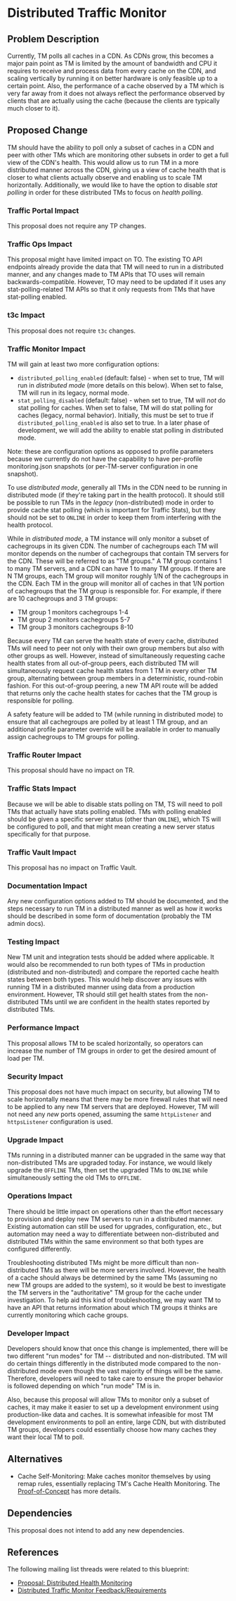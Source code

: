 <!--
Licensed to the Apache Software Foundation (ASF) under one
or more contributor license agreements.  See the NOTICE file
distributed with this work for additional information
regarding copyright ownership.  The ASF licenses this file
to you under the Apache License, Version 2.0 (the
"License"); you may not use this file except in compliance
with the License.  You may obtain a copy of the License at

    http://www.apache.org/licenses/LICENSE-2.0

Unless required by applicable law or agreed to in writing,
software distributed under the License is distributed on an
"AS IS" BASIS, WITHOUT WARRANTIES OR CONDITIONS OF ANY
KIND, either express or implied.  See the License for the
specific language governing permissions and limitations
under the License.
-->
# Distributed Traffic Monitor

## Problem Description
Currently, TM polls all caches in a CDN. As CDNs grow, this becomes a major
pain point as TM is limited by the amount of bandwidth and CPU it requires to
receive and process data from every cache on the CDN, and scaling vertically by
running it on better hardware is only feasible up to a certain point. Also, the
performance of a cache observed by a TM which is very far away from it does not
always reflect the performance observed by clients that are actually using the
cache (because the clients are typically much closer to it).

## Proposed Change
TM should have the ability to poll only a subset of caches in a CDN and peer
with other TMs which are monitoring other subsets in order to get a full view
of the CDN's health. This would allow us to run TM in a more distributed manner
across the CDN, giving us a view of cache health that is closer to what clients
actually observe and enabling us to scale TM horizontally. Additionally, we
would like to have the option to disable _stat polling_ in order for these
distributed TMs to focus on _health polling_.

### Traffic Portal Impact
This proposal does not require any TP changes.

### Traffic Ops Impact
This proposal might have limited impact on TO. The existing TO API endpoints
already provide the data that TM will need to run in a distributed manner, and
any changes made to TM APIs that TO uses will remain backwards-compatible.
However, TO may need to be updated if it uses any stat-polling-related TM APIs
so that it only requests from TMs that have stat-polling enabled.

### t3c Impact
This proposal does not require `t3c` changes.

### Traffic Monitor Impact
TM will gain at least two more configuration options:
- `distributed_polling_enabled` (default: false) - when set to true, TM will
  run in _distributed mode_ (more details on this below). When set to false, TM
  will run in its legacy, normal mode.
- `stat_polling_disabled` (default: false) - when set to true, TM will _not_ do
  stat polling for caches. When set to false, TM will do stat polling for
  caches (legacy, normal behavior). Initially, this must be set to true if
  `distributed_polling_enabled` is also set to true. In a later phase of
  development, we will add the ability to enable stat polling in distributed
  mode.

Note: these are configuration options as opposed to profile parameters because
we currently do not have the capability to have per-profile monitoring.json
snapshots (or per-TM-server configuration in one snapshot).

To use _distributed mode_, generally all TMs in the CDN need to be running in
distributed mode (if they're taking part in the health protocol). It should
still be possible to run TMs in the _legacy_ (non-distributed) mode in order to
provide cache stat polling (which is important for Traffic Stats), but they
should not be set to `ONLINE` in order to keep them from interfering with the
health protocol.

While in _distributed mode_, a TM instance will only monitor a subset of
cachegroups in its given CDN. The number of cachegroups each TM will monitor
depends on the number of cachegroups that contain TM servers for the CDN. These
will be referred to as "TM groups." A TM group contains 1 to many TM servers,
and a CDN can have 1 to many TM groups. If there are N TM groups, each TM group
will monitor roughly 1/N of the cachegroups in the CDN. Each TM in the group
will monitor all of caches in that 1/N portion of cachegroups that the TM group
is responsible for. For example, if there are 10 cachegroups and 3 TM groups:
- TM group 1 monitors cachegroups 1-4
- TM group 2 monitors cachegroups 5-7
- TM group 3 monitors cachegroups 8-10

Because every TM can serve the health state of every cache, distributed TMs
will need to peer not only with their own group members but also with other
groups as well. However, instead of simultaneously requesting cache health
states from all out-of-group peers, each distributed TM will simultaneously
request cache health states from 1 TM in every other TM group, alternating
between group members in a deterministic, round-robin fashion. For this
out-of-group peering, a new TM API route will be added that returns only the
cache health states for caches that the TM group is responsible for polling.

A safety feature will be added to TM (while running in distributed mode) to
ensure that all cachegroups are polled by at least 1 TM group, and an
additional profile parameter override will be available in order to manually
assign cachegroups to TM groups for polling.

### Traffic Router Impact
This proposal should have no impact on TR.

### Traffic Stats Impact
Because we will be able to disable stats polling on TM, TS will need to poll
TMs that actually have stats polling enabled. TMs with polling enabled should
be given a specific server status (other than `ONLINE`), which TS will be
configured to poll, and that might mean creating a new server status
specifically for that purpose.

### Traffic Vault Impact
This proposal has no impact on Traffic Vault.

### Documentation Impact
Any new configuration options added to TM should be documented, and the steps
necessary to run TM in a distributed manner as well as how it works should be
described in some form of documentation (probably the TM admin docs).

### Testing Impact
New TM unit and integration tests should be added where applicable. It would
also be recommended to run both types of TMs in production (distributed and
non-distributed) and compare the reported cache health states between both
types. This would help discover any issues with running TM in a distributed
manner using data from a production environment. However, TR should still get
health states from the non-distributed TMs until we are confident in the health
states reported by distributed TMs.

### Performance Impact
This proposal allows TM to be scaled horizontally, so operators can increase
the number of TM groups in order to get the desired amount of load per TM.

### Security Impact
This proposal does not have much impact on security, but allowing TM to scale
horizontally means that there may be more firewall rules that will need to be
applied to any new TM servers that are deployed. However, TM will not need any
_new_ ports opened, assuming the same `httpListener` and `httpsListener`
configuration is used.

### Upgrade Impact
TMs running in a distributed manner can be upgraded in the same way that
non-distributed TMs are upgraded today. For instance, we would likely upgrade
the `OFFLINE` TMs, then set the upgraded TMs to `ONLINE` while simultaneously
setting the old TMs to `OFFLINE`.

### Operations Impact
There should be little impact on operations other than the effort necessary to
provision and deploy new TM servers to run in a distributed manner. Existing
automation can still be used for upgrades, configuration, etc., but automation
may need a way to differentiate between non-distributed and distributed TMs
within the same environment so that both types are configured differently.

Troubleshooting distributed TMs might be more difficult than non-distributed
TMs as there will be more servers involved. However, the health of a cache
should always be determined by the same TMs (assuming no new TM groups are
added to the system), so it would be best to investigate the TM servers in the
"authoritative" TM group for the cache under investigation. To help aid this
kind of troubleshooting, we may want TM to have an API that returns information
about which TM groups it thinks are currently monitoring which cache groups.

### Developer Impact
Developers should know that once this change is implemented, there will be two
different "run modes" for TM -- distributed and non-distributed. TM will do
certain things differently in the distributed mode compared to the
non-distributed mode even though the vast majority of things will be the same.
Therefore, developers will need to take care to ensure the proper behavior is
followed depending on which "run mode" TM is in.

Also, because this proposal will allow TMs to monitor only a subset of caches,
it may make it easier to set up a development environment using production-like
data and caches. It is somewhat infeasible for most TM development environments
to poll an entire, large CDN, but with distributed TM groups, developers could
essentially choose how many caches they want their local TM to poll.

## Alternatives

- Cache Self-Monitoring: Make caches monitor themselves by using remap rules,
  essentially replacing TM's Cache Health Monitoring. The
  [Proof-of-Concept](https://github.com/apache/trafficcontrol/pull/4529) has
  more details.

## Dependencies
This proposal does not intend to add any new dependencies.

## References
The following mailing list threads were related to this blueprint:
- [Proposal: Distributed Health Monitoring](https://lists.apache.org/thread.html/rf3307f824c0f82892cbb0fea74a5c6a274c8ea4f303d125e8f1212da%40%3Cdev.trafficcontrol.apache.org%3E)
- [Distributed Traffic Monitor Feedback/Requirements](https://lists.apache.org/thread.html/rf985a2b9e8a440d396a0097a71882919bff5b3cb5f8d6c3a53143162%40%3Cdev.trafficcontrol.apache.org%3E)

